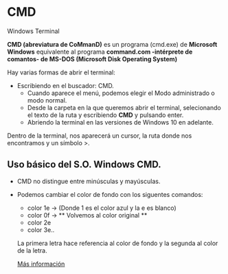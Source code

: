 # CMD

Windows Terminal 

**CMD (abreviatura de CoMmanD)** es un programa (cmd.exe) de **Microsoft Windows** equivalente al programa
**command.com -intérprete de comantos- de MS-DOS (Microsoft Disk Operating System)**

Hay varias formas de abrir el terminal:

* Escribiendo en el buscador: CMD. 
	- Cuando aparece el menú, podemos elegir el Modo administrado o modo normal. 
	- Desde la carpeta en la que queremos abrir el terminal, selecionando el texto de la ruta y escribiendo **CMD** y pulsando enter. 
	- Abriendo la terminal en las versiones de Windows 10 en adelante. 

Dentro de la terminal, nos aparecerá un cursor, la ruta donde nos encontramos y un símbolo >. 

## Uso básico del S.O. Windows CMD.

* CMD no distingue entre minúsculas y mayúsculas. 
* Podemos cambiar el color de fondo con los siguentes comandos: 
	- color 1e -> (Donde 1 es el color azul y la e es blanco)
	- color 0f -> ** Volvemos al color original **
	- color 2e
	- color 3e.. 
	
	La primera letra hace referencia al color de fondo y la segunda al color de la letra. 
	
	[Más información](https://www.pantallazos.es/2018/07/windows-cmd-colores-texto-fondo-personalizados-color.html)
